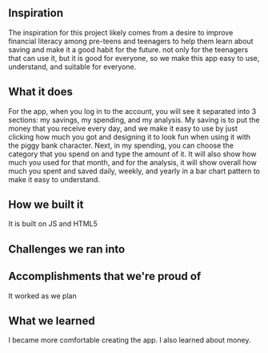 ## Inspiration

The inspiration for this project likely comes from a desire to improve financial literacy among pre-teens and teenagers to help them learn about saving and make it a good habit for the future. not only for the teenagers that can use it, but it is good for everyone, so we make this app easy to use, understand, and suitable for everyone.


## What it does

For the app, when you log in to the account, you will see it separated into 3 sections: my savings, my spending, and my analysis. My saving is to put the money that you receive every day, and we make it easy to use by just clicking how much you got and designing it to look fun when using it with the piggy bank character. Next, in my spending, you can choose the category that you spend on and type the amount of it. It will also show how much you used for that month, and for the analysis, it will show overall how much you spent and saved daily, weekly, and yearly in a bar chart pattern to make it easy to understand.

## How we built it

It is built on JS and HTML5

## Challenges we ran into

## Accomplishments that we're proud of
It worked as we plan

## What we learned
I became more comfortable creating the app. I also learned about money.
